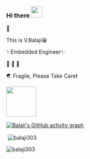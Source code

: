 ### Hi there <img src="https://media.giphy.com/media/hvRJCLFzcasrR4ia7z/giphy.gif" width="30px">
🌱 

This is V.Balaji:grin:

✨Embedded Engineer✨                                           

:see_no_evil: :hear_no_evil: :speak_no_evil:

:earth_asia: Fragile, Please Take Care:heavy_exclamation_mark:

<img src="https://media.giphy.com/media/31vamYdZV5ISQ/giphy.gif" width="80px"> 

[![Balaji's GitHub activity graph](https://activity-graph.herokuapp.com/graph?username=balaji303&&theme=xcode)](https://github.com/balaji303)

<p>&nbsp;<img align="center" src="https://github-readme-stats.vercel.app/api?username=balaji303&show_icons=true&locale=en&theme=tokyonight" alt="balaji303" /></p>

<p><img align="center" src="https://github-readme-streak-stats.herokuapp.com/?user=balaji303&&theme=tokyonight" alt="balaji303" /></p>

